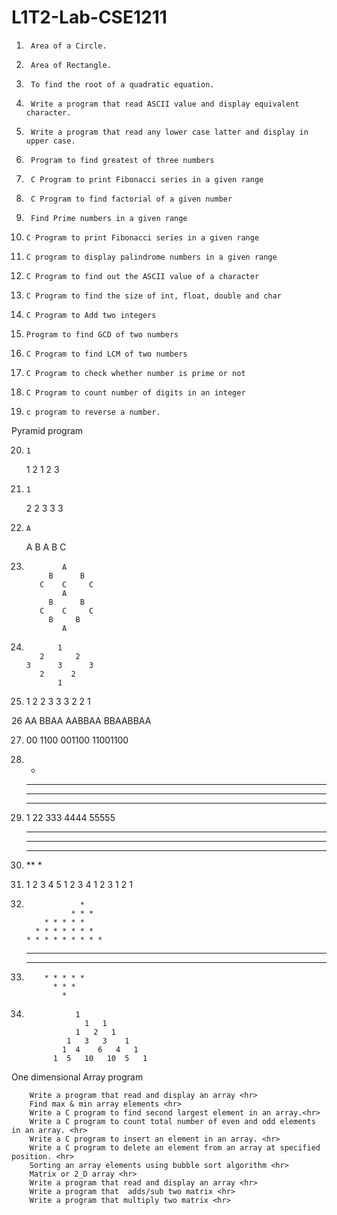 # L1T2-Lab-CSE1211


1.      Area of a Circle. 
2.   	Area of Rectangle. 
3.   	To find the root of a quadratic equation. 
4.   	Write a program that read ASCII value and display equivalent character. 
5.   	Write a program that read any lower case latter and display in upper case. 
6.  	Program to find greatest of three numbers 
7.  	C Program to print Fibonacci series in a given range 
8.  	C Program to find factorial of a given number 
9.   	Find Prime numbers in a given range 
10.  	C Program to print Fibonacci series in a given range 
11.  	C program to display palindrome numbers in a given range 
12.  	C Program to find out the ASCII value of a character 
13.  	C Program to find the size of int, float, double and char 
14.  	C Program to Add two integers 
15.  	Program to find GCD of two numbers 
16.  	C Program to find LCM of two numbers 
17.  	C Program to check whether number is prime or not 
18.  	C Program to count number of digits in an integer 
19.  	c program to reverse a number. 

Pyramid program 

20.   	1
   	1 2
   	1 2 3



21.   	1
  	2 2
   	3 3 3


22.   	A
   	A B
   	A B C

23.     		A
		     B      B
		   C    C     C
      			A
 		     B      B
		   C    C     C
 		     B     B
     			A
     
 
24.            1
           2       2
        3      3      3
           2      2
               1


	     
25.	1
	2  2
	3   3  3
	2    2
	1



26	AA
	BBAA
	AABBAA
	BBAABBAA

27.	00
	1100
	001100
	11001100


28.	*
	***
	*****
	*******


29.	1
	22
	333
	4444
	55555



30.	*****
	****
	***
	**
	*



31.	1 2 3 4 5
	1 2 3 4
	1 2 3
	1 2
	1


32.                 *
    	      	  * * *
 	        * * * * *
 	      * * * * * * *
	    * * * * * * * * *
		
		
33.	   * * * * * * * * *
  	     * * * * * * *
               * * * * *
                 * * *
                   *






34.	               1
                     1   1
                   1   2   1
                 1   3   3    1
                1  4    6   4   1
              1  5   10   10  5   1

One dimensional Array program 


		Write a program that read and display an array <hr>
		Find max & min array elements <hr>
		Write a C program to find second largest element in an array.<hr>
		Write a C program to count total number of even and odd elements in an array. <hr>
 		Write a C program to insert an element in an array. <hr>
		Write a C program to delete an element from an array at specified position. <hr>
		Sorting an array elements using bubble sort algorithm <hr>
		Matrix or 2_D array <hr>
		Write a program that read and display an array <hr>
		Write a program that  adds/sub two matrix <hr>
		Write a program that multiply two matrix <hr>





 
